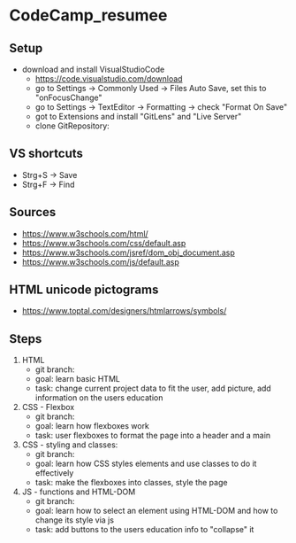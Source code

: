 # CodeCamp_resumee

## Setup
- download and install VisualStudioCode
    - https://code.visualstudio.com/download
    - go to Settings -> Commonly Used -> Files Auto Save, set this to "onFocusChange"
    - go to Settings -> TextEditor -> Formatting -> check "Format On Save"
    - got to Extensions and install "GitLens" and "Live Server"
    - clone GitRepository:

## VS shortcuts
 - Strg+S -> Save
 - Strg+F -> Find

## Sources
- https://www.w3schools.com/html/
- https://www.w3schools.com/css/default.asp
- https://www.w3schools.com/jsref/dom_obj_document.asp
- https://www.w3schools.com/js/default.asp

## HTML unicode pictograms
- https://www.toptal.com/designers/htmlarrows/symbols/

## Steps
1. HTML
    - git branch:
    - goal: learn basic HTML
    - task: change current project data to fit the user, add picture, add information on the users education
2. CSS - Flexbox
    - git branch:
    - goal: learn how flexboxes work
    - task: user flexboxes to format the page into a header and a main
3. CSS - styling and classes:
    - git branch:
    - goal: learn how CSS styles elements and use classes to do it effectively
    - task: make the flexboxes into classes, style the page
4. JS - functions and HTML-DOM
    - git branch:
    - goal: learn how to select an element using HTML-DOM and how to change its style via js
    - task: add buttons to the users education info to "collapse" it